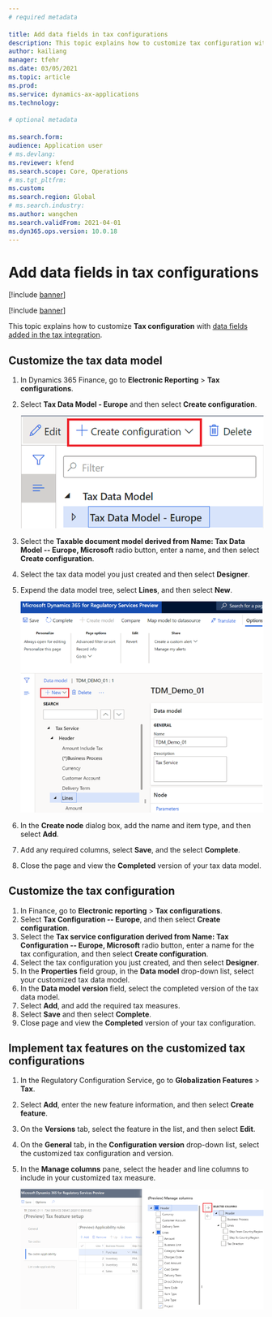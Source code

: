 ```yaml
---
# required metadata

title: Add data fields in tax configurations
description: This topic explains how to customize tax configuration with data fields.
author: kailiang
manager: tfehr
ms.date: 03/05/2021
ms.topic: article
ms.prod: 
ms.service: dynamics-ax-applications
ms.technology: 

# optional metadata

ms.search.form:
audience: Application user
# ms.devlang: 
ms.reviewer: kfend
ms.search.scope: Core, Operations
# ms.tgt_pltfrm: 
ms.custom: 
ms.search.region: Global
# ms.search.industry: 
ms.author: wangchen
ms.search.validFrom: 2021-04-01
ms.dyn365.ops.version: 10.0.18
---
```


# Add data fields in tax configurations

[!include [banner](../includes/banner.md)]

[!include [banner](../includes/preview-banner.md)]

This topic explains how to customize **Tax configuration** with [data fields added in the tax integration](tax-service-add-data-fields-tax-integration-extension.md).

## Customize the tax data model

1. In Dynamics 365 Finance, go to **Electronic Reporting** > **Tax configurations**.
2. Select **Tax Data Model - Europe** and then select **Create configuration**.

    [![Create configuration](./media/tax-service-customize-image3.png)](./media/tax-service-customize-image3.png)

3. Select the **Taxable document model derived from Name: Tax Data Model -- Europe, Microsoft** radio button, enter a name, and then select **Create configuration**.
4. Select the tax data model you just created and then select **Designer**.
5. Expend the data model tree, select **Lines**, and then select **New**.

    [![Click new](./media/tax-service-customize-image6.png)](./media/tax-service-customize-image6.png)

6. In the **Create node** dialog box, add the name and item type, and then select **Add**.
7. Add any required columns, select **Save**, and the select **Complete**.
8. Close the page and view the **Completed** version of your tax data model.

## Customize the tax configuration

1. In Finance, go to **Electronic reporting** > **Tax configurations**.
2. Select **Tax Configuration -- Europe**, and then select **Create configuration**.
3. Select the **Tax service configuration derived from Name: Tax Configuration -- Europe, Microsoft** radio button, enter a name for the tax configuration, and then select **Create configuration**.
4. Select the tax configuration you just created, and then select **Designer**.
5. In the **Properties** field group, in the **Data model** drop-down list, select your customized tax data model.
6. In the **Data model version** field, select the completed version of the tax data model.
7. Select **Add**, and add the required tax measures.
8. Select **Save** and then select **Complete**.
9. Close page and view the **Completed** version of your tax configuration.

## Implement tax features on the customized tax configurations

1. In the Regulatory Configuration Service, go to **Globalization Features** > **Tax**.
2. Select **Add**, enter the new feature information, and then select **Create feature**.
3. On the **Versions** tab, select the feature in the list, and then select **Edit**.
4. On the **General** tab, in the **Configuration version** drop-down list, select the customized tax configuration and version.
5. In the **Manage columns** pane, select the header and line columns to include in your customized tax measure.

      [![Add customized columns](./media/tax-service-customize-image23.png)](./media/tax-service-customize-image23.png)
